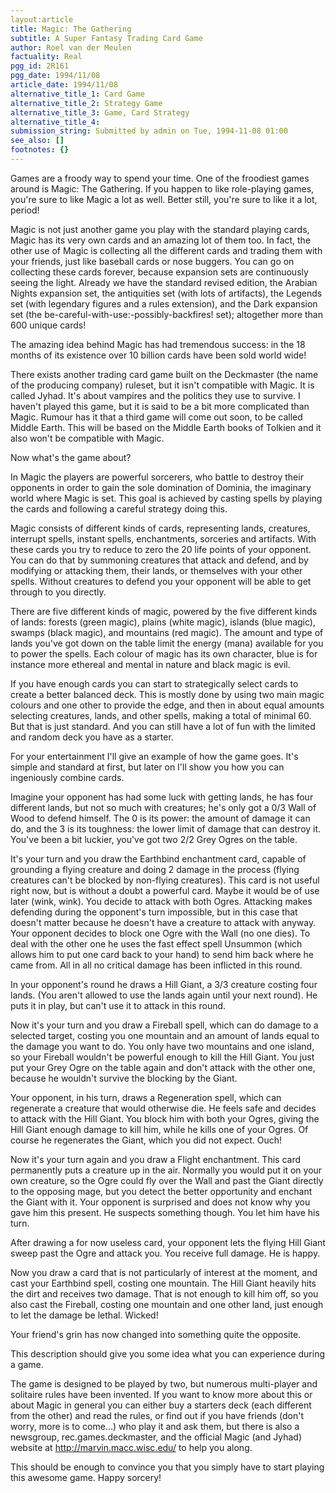 ```yaml
---
layout:article
title: Magic: The Gathering
subtitle: A Super Fantasy Trading Card Game
author: Roel van der Meulen
factuality: Real
pgg_id: 2R161
pgg_date: 1994/11/08
article_date: 1994/11/08
alternative_title_1: Card Game
alternative_title_2: Strategy Game
alternative_title_3: Game, Card Strategy
alternative_title_4: 
submission_string: Submitted by admin on Tue, 1994-11-08 01:00
see_also: []
footnotes: {}
---
```

<div>
<p>Games are a froody way to spend your time. One of the froodiest games around is Magic: The Gathering. If you happen to like role-playing games, you're sure to like Magic a lot as well. Better still, you're sure to like it a lot, period!</p>
<p>Magic is not just another game you play with the standard playing cards, Magic has its very own cards and an amazing lot of them too. In fact, the other use of Magic is collecting all the different cards and trading them with your friends, just like baseball cards or nose buggers. You can go on collecting these cards forever, because expansion sets are continuously seeing the light. Already we have the standard revised edition, the Arabian Nights expansion set, the antiquities set (with lots of artifacts), the Legends set (with legendary figures and a rules extension), and the Dark expansion set (the be-careful-with-use:-possibly-backfires! set); altogether more than 600 unique cards!</p>
<p>The amazing idea behind Magic has had tremendous success: in the 18 months of its existence over 10 billion cards have been sold world wide!</p>
<p>There exists another trading card game built on the Deckmaster (the name of the producing company) ruleset, but it isn't compatible with Magic. It is called Jyhad. It's about vampires and the politics they use to survive. I haven't played this game, but it is said to be a bit more complicated than Magic. Rumour has it that a third game will come out soon, to be called Middle Earth. This will be based on the Middle Earth books of Tolkien and it also won't be compatible with Magic.</p>
<p>Now what's the game about?</p>
<p>In Magic the players are powerful sorcerers, who battle to destroy their opponents in order to gain the sole domination of Dominia, the imaginary world where Magic is set. This goal is achieved by casting spells by playing the cards and following a careful strategy doing this.</p>
<p>Magic consists of different kinds of cards, representing lands, creatures, interrupt spells, instant spells, enchantments, sorceries and artifacts. With these cards you try to reduce to zero the 20 life points of your opponent. You can do that by summoning creatures that attack and defend, and by modifying or attacking them, their lands, or themselves with your other spells. Without creatures to defend you your opponent will be able to get through to you directly.</p>
<p>There are five different kinds of magic, powered by the five different kinds of lands: forests (green magic), plains (white magic), islands (blue magic), swamps (black magic), and mountains (red magic). The amount and type of lands you've got down on the table limit the energy (mana) available for you to power the spells. Each colour of magic has its own character, blue is for instance more ethereal and mental in nature and black magic is evil.</p>
<p>If you have enough cards you can start to strategically select cards to create a better balanced deck. This is mostly done by using two main magic colours and one other to provide the edge, and then in about equal amounts selecting creatures, lands, and other spells, making a total of minimal 60. But that is just standard. And you can still have a lot of fun with the limited and random deck you have as a starter.</p>
<p>For your entertainment I'll give an example of how the game goes. It's simple and standard at first, but later on I'll show you how you can ingeniously combine cards.</p>
<p>Imagine your opponent has had some luck with getting lands, he has four different lands, but not so much with creatures; he's only got a 0/3 Wall of Wood to defend himself. The 0 is its power: the amount of damage it can do, and the 3 is its toughness: the lower limit of damage that can destroy it. You've been a bit luckier, you've got two 2/2 Grey Ogres on the table.</p>
<p>It's your turn and you draw the Earthbind enchantment card, capable of grounding a flying creature and doing 2 damage in the process (flying creatures can't be blocked by non-flying creatures). This card is not useful right now, but is without a doubt a powerful card. Maybe it would be of use later (wink, wink). You decide to attack with both Ogres. Attacking makes defending during the opponent's turn impossible, but in this case that doesn't matter because he doesn't have a creature to attack with anyway. Your opponent decides to block one Ogre with the Wall (no one dies). To deal with the other one he uses the fast effect spell Unsummon (which allows him to put one card back to your hand) to send him back where he came from. All in all no critical damage has been inflicted in this round.</p>
<p>In your opponent's round he draws a Hill Giant, a 3/3 creature costing four lands. (You aren't allowed to use the lands again until your next round). He puts it in play, but can't use it to attack in this round.</p>
<p>Now it's your turn and you draw a Fireball spell, which can do damage to a selected target, costing you one mountain and an amount of lands equal to the damage you want to do. You only have two mountains and one island, so your Fireball wouldn't be powerful enough to kill the Hill Giant. You just put your Grey Ogre on the table again and don't attack with the other one, because he wouldn't survive the blocking by the Giant.</p>
<p>Your opponent, in his turn, draws a Regeneration spell, which can regenerate a creature that would otherwise die. He feels safe and decides to attack with the Hill Giant. You block him with both your Ogres, giving the Hill Giant enough damage to kill him, while he kills one of your Ogres. Of course he regenerates the Giant, which you did not expect. Ouch!</p>
<p>Now it's your turn again and you draw a Flight enchantment. This card permanently puts a creature up in the air. Normally you would put it on your own creature, so the Ogre could fly over the Wall and past the Giant directly to the opposing mage, but you detect the better opportunity and enchant the Giant with it. Your opponent is surprised and does not know why you gave him this present. He suspects something though. You let him have his turn.</p>
<p>After drawing a for now useless card, your opponent lets the flying Hill Giant sweep past the Ogre and attack you. You receive full damage. He is happy.</p>
<p>Now you draw a card that is not particularly of interest at the moment, and cast your Earthbind spell, costing one mountain. The Hill Giant heavily hits the dirt and receives two damage. That is not enough to kill him off, so you also cast the Fireball, costing one mountain and one other land, just enough to let the damage be lethal. Wicked!</p>
<p>Your friend's grin has now changed into something quite the opposite.</p>
<p>This description should give you some idea what you can experience during a game.</p>
<p>The game is designed to be played by two, but numerous multi-player and solitaire rules have been invented. If you want to know more about this or about Magic in general you can either buy a starters deck (each different from the other) and read the rules, or find out if you have friends (don't worry, more is to come...) who play it and ask them, but there is also a newsgroup, rec.games.deckmaster, and the official Magic (and Jyhad) website at <a href="https://web.archive.org/web/20130205234358/http://marvin.macc.wisc.edu/">http://marvin.macc.wisc.edu/</a> to help you along.</p>
<p>This should be enough to convince you that you simply have to start playing this awesome game. Happy sorcery! <!--Amazon_CLS_IM_END--></p>
</div>

